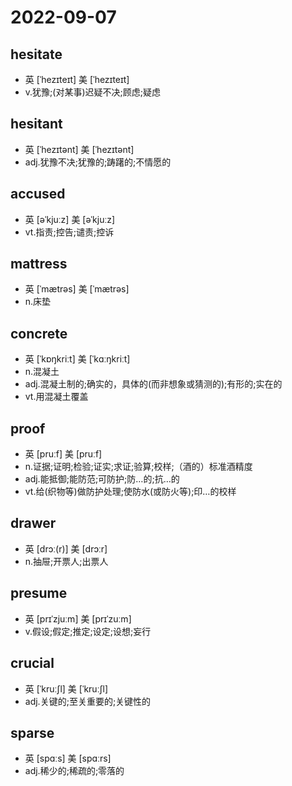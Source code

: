 # 2022-09-07
	
## hesitate
- 英 [ˈhezɪteɪt]   美 [ˈhezɪteɪt]
- v.犹豫;(对某事)迟疑不决;顾虑;疑虑

## hesitant
- 英 [ˈhezɪtənt]   美 [ˈhezɪtənt] 
- adj.犹豫不决;犹豫的;踌躇的;不情愿的

## accused
- 英 [əˈkjuːz]   美 [əˈkjuːz]
- vt.指责;控告;谴责;控诉

## mattress
- 英 [ˈmætrəs]   美 [ˈmætrəs] 
- n.床垫

## concrete
- 英 [ˈkɒŋkriːt]   美 [ˈkɑːŋkriːt]
- n.混凝土
- adj.混凝土制的;确实的，具体的(而非想象或猜测的);有形的;实在的
- vt.用混凝土覆盖

## proof	
- 英 [pruːf]   美 [pruːf] 
- n.证据;证明;检验;证实;求证;验算;校样;（酒的）标准酒精度
- adj.能抵御;能防范;可防护;防…的;抗…的
- vt.给(织物等)做防护处理;使防水(或防火等);印…的校样

## drawer
- 英 [drɔː(r)]   美 [drɔːr] 
- n.抽屉;开票人;出票人

## presume
- 英 [prɪˈzjuːm]   美 [prɪˈzuːm] 
- v.假设;假定;推定;设定;设想;妄行

## crucial
- 英 [ˈkruːʃl]   美 [ˈkruːʃl] 
- adj.关键的;至关重要的;关键性的

## sparse
- 英 [spɑːs]   美 [spɑːrs]
- adj.稀少的;稀疏的;零落的
